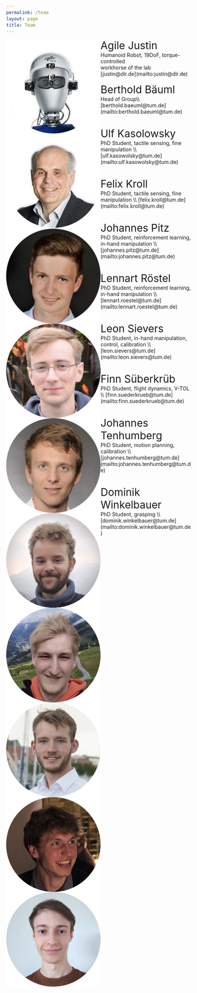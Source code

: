```yaml
---
permalink: /team
layout: page
title: Team
---
```



<img align="left" src="../assets/imgs/group/agile-justin.jpeg" class="group">
<span style="font-size:2.0em;">Agile Justin</span> <br/>
Humanoid Robot, 19DoF, torque-controlled <br/>
workhorse of the lab <br/>
[justin@dlr.de](mailto:justin@dlr.de) <br/>
<br/>

<img align="left" src="../assets/imgs/group/baeuml-berthold.jpeg" class="group">
<span style="font-size:2.0em;">Berthold Bäuml</span> <br/>
Head of Group\\
[berthold.baeuml@tum.de](mailto:berthold.baeuml@tum.de)
<br/><br/><br/>

<img align="left" src="../assets/imgs/group/kasolowsky-ulf.jpeg" class="group">
<span style="font-size:2.0em;">Ulf Kasolowsky</span> <br/>
PhD Student, tactile sensing, fine manipulation \\
[ulf.kasowolsky@tum.de](mailto:ulf.kasowolsky@tum.de)
<br/><br/><br/>

<img align="left" src="../assets/imgs/group/kroll-felix.jpeg" class="group">
<span style="font-size:2.0em;">Felix Kroll</span> <br/>
PhD Student, tactile sensing, fine manipulation \\
[felix.kroll@tum.de](mailto:felix.kroll@tum.de)
<br/><br/><br/>

<img align="left" src="../assets/imgs/group/pitz-johannes.jpeg" class="group">
<span style="font-size:2.0em;">Johannes Pitz</span> <br/>
PhD Student, reinforcement learning, in-hand manipulation \\
[johannes.pitz@tum.de](mailto:johannes.pitz@tum.de)
<br/><br/><br/>

<img align="left" src="../assets/imgs/group/roestel-lennart.jpeg" class="group">
<span style="font-size:2.0em;">Lennart Röstel </span> <br/>
PhD Student, reinforcement learning, in-hand manipulation \\
[lennart.roestel@tum.de](mailto:lennart.roestel@tum.de)
<br/><br/><br/>

<img align="left" src="../assets/imgs/group/sievers-leon.jpeg" class="group">
<span style="font-size:2.0em;">Leon Sievers</span> <br/>
PhD Student, in-hand manipulation, control, calibration \\
[leon.sievers@tum.de](mailto:leon.sievers@tum.de)
<br/><br/><br/>

<img align="left" src="../assets/imgs/group/suederkrueb-finn.jpeg" class="group">
<span style="font-size:2.0em;">Finn Süberkrüb</span> <br/>
PhD Student, flight dynamics, V-TOL \\
[finn.suederkrueb@tum.de](mailto:finn.suederkrueb@tum.de)
<br/><br/><br/>

<img align="left" src="../assets/imgs/group/tenhumberg-johannes.jpeg" class="group">
<span style="font-size:2.0em;">Johannes Tenhumberg</span> <br/>
PhD Student, motion planning, calibration \\
[johannes.tenhumberg@tum.de](mailto:johannes.tenhumberg@tum.de)
<br/><br/><br/>

<img align="left" src="../assets/imgs/group/winkelbauer-dominik.jpeg" class="group">
<span style="font-size:2.0em;">Dominik Winkelbauer</span> <br/>
PhD Student, grasping \\
[dominik.winkelbauer@tum.de](mailto:dominik.winkelbauer@tum.de)
